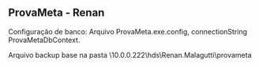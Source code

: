## ProvaMeta - Renan

Configuração de banco:
Arquivo ProvaMeta.exe.config, connectionString ProvaMetaDbContext.

Arquivo backup base na pasta \\10.0.0.222\hds\Renan.Malagutti\provameta
